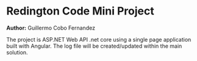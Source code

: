 # Redington Code Mini Project

**Author:** Guillermo Cobo Fernandez

The project is ASP.NET Web API .net core using a single page application built with Angular.
The log file will be created/updated within the main solution.
